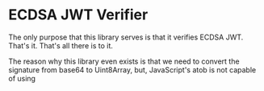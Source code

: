 # ECDSA JWT Verifier

The only purpose that this library serves is that it verifies ECDSA JWT. That's it. That's all there is to it.

The reason why this library even exists is that we need to convert the signature from base64 to Uint8Array, but, JavaScript's atob is not capable of using
